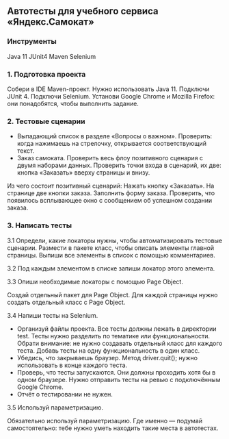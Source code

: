 ## Автотесты для учебного сервиса «Яндекс.Самокат»
### Инструменты
Java 11 JUnit4 Maven Selenium
### 1. Подготовка проекта
Собери в IDE Maven-проект. Нужно использовать Java 11.
Подключи JUnit 4.
Подключи Selenium.
Установи Google Chrome и Mozilla Firefox: они понадобятся, чтобы выполнить задание.
### 2. Тестовые сценарии
- Выпадающий список в разделе «Вопросы о важном». Проверить: когда нажимаешь на стрелочку, открывается соответствующий текст.
- Заказ самоката. Проверить весь флоу позитивного сценария с двумя наборами данных. Проверить точки входа в сценарий, их две: кнопка «Заказать» вверху страницы и внизу.

Из чего состоит позитивный сценарий:
Нажать кнопку «Заказать». На странице две кнопки заказа.
Заполнить форму заказа.
Проверить, что появилось всплывающее окно с сообщением об успешном создании заказа.
### 3. Написать тесты
3.1 Определи, какие локаторы нужны, чтобы автоматизировать тестовые сценарии. Размести в пакете класс, чтобы описать элементы главной страницы. Выпиши все элементы в список с помощью комментариев.

3.2 Под каждым элементом в списке запиши локатор этого элемента.

3.3 Опиши необходимые локаторы с помощью Page Object.

Создай отдельный пакет для Page Object.
Для каждой страницы нужно создать отдельный класс с Page Object.

3.4 Напиши тесты на Selenium.

- Организуй файлы проекта. Все тесты должны лежать в директории test. Тесты нужно разделить по тематике или функциональности. Обрати внимание: не нужно создавать отдельный класс для каждого теста. Добавь тесты на одну функциональность в один класс.
- Убедись, что закрываешь браузер. Метод driver.quit(); нужно использовать в конце каждого теста.
- Проверь, что тесты запускаются. Они должны проходить хотя бы в одном браузере. Нужно отправить тесты на ревью с подключённым Google Chrome.
- Отчёт о тестировании не нужен.

3.5 Используй параметризацию.

Обязательно используй параметризацию. Где именно — подумай самостоятельно: тебе нужно уметь находить такие места в автотестах. 
